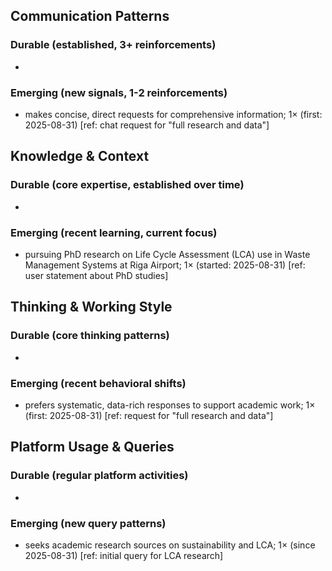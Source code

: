 ## Communication Patterns
### Durable (established, 3+ reinforcements)
- 

### Emerging (new signals, 1-2 reinforcements)
- makes concise, direct requests for comprehensive information; 1× (first: 2025-08-31) [ref: chat request for "full research and data"]

## Knowledge & Context
### Durable (core expertise, established over time)
- 

### Emerging (recent learning, current focus)
- pursuing PhD research on Life Cycle Assessment (LCA) use in Waste Management Systems at Riga Airport; 1× (started: 2025-08-31) [ref: user statement about PhD studies]

## Thinking & Working Style
### Durable (core thinking patterns)
- 

### Emerging (recent behavioral shifts)
- prefers systematic, data-rich responses to support academic work; 1× (first: 2025-08-31) [ref: request for "full research and data"]

## Platform Usage & Queries
### Durable (regular platform activities)
- 

### Emerging (new query patterns)
- seeks academic research sources on sustainability and LCA; 1× (since 2025-08-31) [ref: initial query for LCA research]